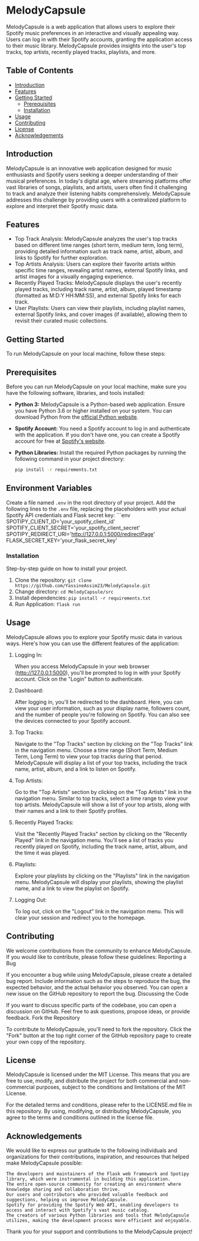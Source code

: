 # MelodyCapsule

MelodyCapsule is a web application that allows users to explore their Spotify music preferences in an interactive and visually appealing way. Users can log in with their Spotify accounts, granting the application access to their music library. MelodyCapsule provides insights into the user's top tracks, top artists, recently played tracks, playlists, and more.

## Table of Contents

- [Introduction](#introduction)
- [Features](#features)
- [Getting Started](#getting-started)
  - [Prerequisites](#prerequisites)
  - [Installation](#installation)
- [Usage](#usage)
- [Contributing](#contributing)
- [License](#license)
- [Acknowledgements](#acknowledgements)

## Introduction

MelodyCapsule is an innovative web application designed for music enthusiasts and Spotify users seeking a deeper understanding of their musical preferences. In today's digital age, where streaming platforms offer vast libraries of songs, playlists, and artists, users often find it challenging to track and analyze their listening habits comprehensively. MelodyCapsule addresses this challenge by providing users with a centralized platform to explore and interpret their Spotify music data.

## Features

- Top Track Analysis: MelodyCapsule analyzes the user's top tracks based on different time ranges (short term, medium term, long term), providing detailed information such as track name, artist, album, and links to Spotify for further exploration.
- Top Artists Analysis:  Users can explore their favorite artists within specific time ranges, revealing artist names, external Spotify links, and artist images for a visually engaging experience.
- Recently Played Tracks: MelodyCapsule displays the user's recently played tracks, including track name, artist, album, played timestamp (formatted as M:D:Y HH:MM:SS), and external Spotify links for each track.
- User Playlists: Users can view their playlists, including playlist names, external Spotify links, and cover images (if available), allowing them to revisit their curated music collections.

## Getting Started

To run MelodyCapsule on your local machine, follow these steps:


## Prerequisites

Before you can run MelodyCapsule on your local machine, make sure you have the following software, libraries, and tools installed:

- **Python 3:** MelodyCapsule is a Python-based web application. Ensure you have Python 3.6 or higher installed on your system. You can download Python from the [official Python website](https://www.python.org/downloads/).

- **Spotify Account:** You need a Spotify account to log in and authenticate with the application. If you don't have one, you can create a Spotify account for free at [Spotify's website](https://www.spotify.com/).

- **Python Libraries:** Install the required Python packages by running the following command in your project directory:
  ```bash
  pip install -r requirements.txt
  

## Environment Variables

Create a file named `.env` in the root directory of your project. Add the following lines to the `.env` file, replacing the placeholders with your actual Spotify API credentials and Flask secret key:
    ```env
SPOTIPY_CLIENT_ID='your_spotify_client_id'
SPOTIFY_CLIENT_SECRET='your_spotify_client_secret'
SPOTIPY_REDIRECT_URI='http://127.0.0.1:5000/redirectPage'
FLASK_SECRET_KEY='your_flask_secret_key'

### Installation

Step-by-step guide on how to install your project.

1. Clone the repository: `git clone https://github.com/YassineAssim23/MelodyCapsule.git`
2. Change directory: `cd MelodyCapsule/src`
3. Install dependencies: `pip install -r requirements.txt`
4. Run Application: `flask run`


## Usage

MelodyCapsule allows you to explore your Spotify music data in various ways. Here's how you can use the different features of the application:
1. Logging In:

    When you access MelodyCapsule in your web browser (http://127.0.0.1:5000), you'll be prompted to log in with your Spotify account. Click on the "Login" button to authenticate.

2. Dashboard:

    After logging in, you'll be redirected to the dashboard. Here, you can view your user information, such as your display name, followers count, and the number of people you're following on Spotify.
    You can also see the devices connected to your Spotify account.

3. Top Tracks:

    Navigate to the "Top Tracks" section by clicking on the "Top Tracks" link in the navigation menu.
    Choose a time range (Short Term, Medium Term, Long Term) to view your top tracks during that period.
    MelodyCapsule will display a list of your top tracks, including the track name, artist, album, and a link to listen on Spotify.

4. Top Artists:

    Go to the "Top Artists" section by clicking on the "Top Artists" link in the navigation menu.
    Similar to top tracks, select a time range to view your top artists.
    MelodyCapsule will show a list of your top artists, along with their names and a link to their Spotify profiles.

5. Recently Played Tracks:

    Visit the "Recently Played Tracks" section by clicking on the "Recently Played" link in the navigation menu.
    You'll see a list of tracks you recently played on Spotify, including the track name, artist, album, and the time it was played.

6. Playlists:

    Explore your playlists by clicking on the "Playlists" link in the navigation menu.
    MelodyCapsule will display your playlists, showing the playlist name, and a link to view the playlist on Spotify.

7. Logging Out:

    To log out, click on the "Logout" link in the navigation menu. This will clear your session and redirect you to the homepage.

## Contributing

We welcome contributions from the community to enhance MelodyCapsule. If you would like to contribute, please follow these guidelines:
Reporting a Bug

If you encounter a bug while using MelodyCapsule, please create a detailed bug report. Include information such as the steps to reproduce the bug, the expected behavior, and the actual behavior you observed. You can open a new issue on the GitHub repository to report the bug.
Discussing the Code

If you want to discuss specific parts of the codebase, you can open a discussion on GitHub. Feel free to ask questions, propose ideas, or provide feedback.
Fork the Repository

To contribute to MelodyCapsule, you'll need to fork the repository. Click the "Fork" button at the top right corner of the GitHub repository page to create your own copy of the repository.


## License

MelodyCapsule is licensed under the MIT License. This means that you are free to use, modify, and distribute the project for both commercial and non-commercial purposes, subject to the conditions and limitations of the MIT License.

For the detailed terms and conditions, please refer to the LICENSE.md file in this repository. By using, modifying, or distributing MelodyCapsule, you agree to the terms and conditions outlined in the license file.

## Acknowledgements

We would like to express our gratitude to the following individuals and organizations for their contributions, inspiration, and resources that helped make MelodyCapsule possible:

    The developers and maintainers of the Flask web framework and Spotipy library, which were instrumental in building this application.
    The entire open-source community for creating an environment where knowledge sharing and collaboration thrive.
    Our users and contributors who provided valuable feedback and suggestions, helping us improve MelodyCapsule.
    Spotify for providing the Spotify Web API, enabling developers to access and interact with Spotify's vast music catalog.
    The creators of various Python libraries and tools that MelodyCapsule utilizes, making the development process more efficient and enjoyable.

Thank you for your support and contributions to the MelodyCapsule project!
